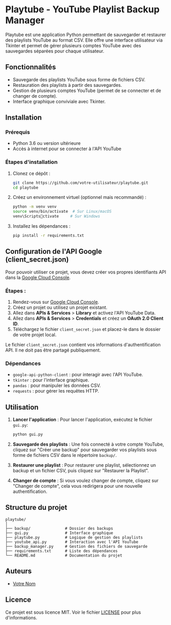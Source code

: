 
# Playtube - YouTube Playlist Backup Manager

Playtube est une application Python permettant de sauvegarder et restaurer des playlists YouTube au format CSV. Elle offre une interface utilisateur via Tkinter et permet de gérer plusieurs comptes YouTube avec des sauvegardes séparées pour chaque utilisateur.

## Fonctionnalités
- Sauvegarde des playlists YouTube sous forme de fichiers CSV.
- Restauration des playlists à partir des sauvegardes.
- Gestion de plusieurs comptes YouTube (permet de se connecter et de changer de compte).
- Interface graphique conviviale avec Tkinter.

## Installation

### Prérequis
- Python 3.6 ou version ultérieure
- Accès à internet pour se connecter à l'API YouTube

### Étapes d'installation
1. Clonez ce dépôt :
   ```bash
   git clone https://github.com/votre-utilisateur/playtube.git
   cd playtube
   ```

2. Créez un environnement virtuel (optionnel mais recommandé) :
   ```bash
   python -m venv venv
   source venv/bin/activate  # Sur Linux/macOS
   venv\Scriptsctivate     # Sur Windows
   ```

3. Installez les dépendances :
   ```bash
   pip install -r requirements.txt
   ```

## Configuration de l'API Google (client_secret.json)

Pour pouvoir utiliser ce projet, vous devez créer vos propres identifiants API dans la [Google Cloud Console](https://console.cloud.google.com/).

### Étapes :
1. Rendez-vous sur [Google Cloud Console](https://console.cloud.google.com/).
2. Créez un projet ou utilisez un projet existant.
3. Allez dans **APIs & Services** > **Library** et activez l'API YouTube Data.
4. Allez dans **APIs & Services** > **Credentials** et créez un **OAuth 2.0 Client ID**.
5. Téléchargez le fichier `client_secret.json` et placez-le dans le dossier de votre projet local.

Le fichier `client_secret.json` contient vos informations d'authentification API. Il ne doit pas être partagé publiquement.

### Dépendances
- `google-api-python-client` : pour interagir avec l'API YouTube.
- `tkinter` : pour l'interface graphique.
- `pandas` : pour manipuler les données CSV.
- `requests` : pour gérer les requêtes HTTP.

## Utilisation

1. **Lancer l'application** : 
   Pour lancer l'application, exécutez le fichier `gui.py`:
   ```bash
   python gui.py
   ```

2. **Sauvegarde des playlists** : 
   Une fois connecté à votre compte YouTube, cliquez sur "Créer une backup" pour sauvegarder vos playlists sous forme de fichiers CSV dans le répertoire `backup/`.

3. **Restaurer une playlist** : 
   Pour restaurer une playlist, sélectionnez un backup et un fichier CSV, puis cliquez sur "Restaurer la Playlist".

4. **Changer de compte** : 
   Si vous voulez changer de compte, cliquez sur "Changer de compte", cela vous redirigera pour une nouvelle authentification.

## Structure du projet
```
playtube/
│
├── backup/               # Dossier des backups
├── gui.py                # Interface graphique
├── playtube.py           # Logique de gestion des playlists
├── youtube_api.py        # Interaction avec l'API YouTube
├── backup_manager.py     # Gestion des fichiers de sauvegarde
├── requirements.txt      # Liste des dépendances
└── README.md             # Documentation du projet
```

## Auteurs
- [Votre Nom](https://github.com/votre-utilisateur)

## Licence
Ce projet est sous licence MIT. Voir le fichier [LICENSE](LICENSE) pour plus d'informations.